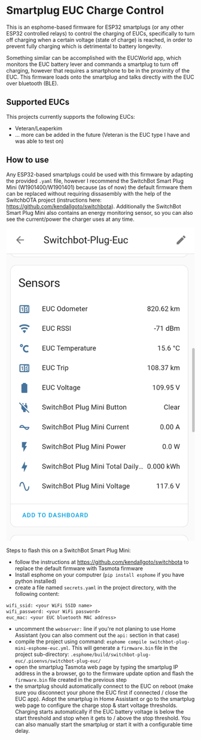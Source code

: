 # Smartplug EUC Charge Control

This is an esphome-based firmware for ESP32 smartplugs (or any other ESP32 controlled relays) to control the charging of EUCs, specifically to turn off charging when a certain voltage (state of charge) is reached, in order to prevent fully charging which is detrimental to battery longevity.

Something similar can be accomplished with the EUCWorld app, which monitors the EUC battery lever and commands a smartplug to turn off charging, however that requires a smartphone to be in the proximity of the EUC. This firmware loads onto the smartplug and talks directly with the EUC over bluetooth (BLE).

## Supported EUCs

This projects currently supports the following EUCs:

  * Veteran/Leaperkim
  * ... more can be added in the future (Veteran is the EUC type I have and was able to test on)

## How to use

Any ESP32-based smartplugs could be used with this firmware by adapting the provided `.yaml` file, however I recommend the SwitchBot Smart Plug Mini (W1901400/W1901401) because (as of now) the default firmware them can be replaced without requiring dissasembly with the help of the SwitchbOTA project (instructions here: https://github.com/kendallgoto/switchbota). Additionally the SwitchBot Smart Plug Mini also contains an energy monitoring sensor, so you can also see the current/power the charger uses at any time.

<img src="pics/screenshot_home_assistant.jpg" width="600px">


Steps to flash this on a SwitchBot Smart Plug Mini:
  * follow the instructions at https://github.com/kendallgoto/switchbota to replace the default firmware with Tasmota firmware
  * Install esphome on your computrer (`pip install esphome` if you have python installed)
  * create a file named `secrets.yaml` in the project directory, with the following content:
  ```
wifi_ssid: <your WiFi SSID name>
wifi_password: <your WiFi password>
euc_mac: <your EUC bluetooth MAC address>
  ```
  * uncomment the `webserver:` line if you're not planing to use Home Assistant (you can also comment out the `api:` section in that case)
  * compile the project using command: `esphome compile switchbot-plug-mini-esphome-euc.yml`. This will generate a `firmware.bin` file in the project sub-directory: `.esphome/build/switchbot-plug-euc/.pioenvs/switchbot-plug-euc/`
  * open the smartplug Tasmota web page by typing the smartplug IP address in the a browser, go to the firmware update option and flash the `firmware.bin` file created in the previous step
  * the smartplug should automatically connect to the EUC on reboot (make sure you disconnect your phone the EUC first if connected / close the EUC app). Adopt the smartplug in Home Assistant or go to the smartplug web page to configure the charge stop & start voltage thresholds. Charging starts automatically if the EUC battery voltage is below the start threshold and stop when it gets to / above the stop threshold. You can also manually start the smartplug or start it with a configurable time delay.

